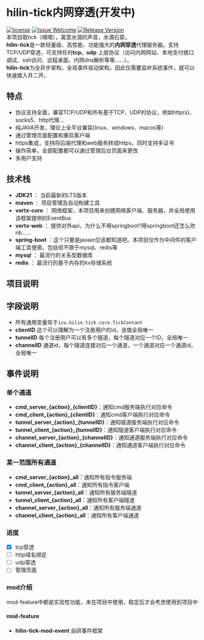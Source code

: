# hilin-tick内网穿透(开发中)

[1]: https://img.shields.io/badge/license-Apache2.0-brightgreen.svg?style=plastic

[2]: /LICENSE

[3]: https://img.shields.io/badge/hilin-welcome-brightgreen.svg?style=plastic

[4]: https://hilin.icu

[5]: https://img.shields.io/badge/release-1.0.0-blue.svg?style=plastic

[6]: https://hilin.icu
[![license][1]][2]
[![Issue Welcome][3]][4]
[![Release Version][5]][6]  
本项目取tick（嘀嗒），寓意水滴的声音，水滴石穿。  
**hilin-tick**是一款轻量级、高性能、功能强大的**内网穿透**代理服务器。支持TCP/UDP穿透，可支持任何**tcp、udp**
上层协议（访问内网网站、本地支付接口调试、ssh访问、远程桌面，内网dns解析等等……）。  
**hilin-tick**为全异步架构，全局事件驱动架构，因此仅需要监听系统事件，就可以快速接入并二开。

## 特点

- 协议支持全面，兼容TCP/UDP和所有基于TCP、UDP的协议，例如http(s)、socks5、http代理...
- 纯JAVA开发，理论上全平台兼容(linux、windows、macos等)
- 通过管理页面配置和重启客户端
- https集成，支持将后端代理和web服务转成https，同时支持多证书
- 操作简单，全部配置都可以通过管理后台页面来更改
- 多用户支持

## 技术栈

- **JDK21** ： 当前最新的LTS版本
- **maven** ： 项目管理及自动构建工具
- **vertx-core** ： 网络框架，本项目用来创建网络客户端、服务器，并全局使用该框架提供的EventBus
- **vertx-web** ： 提供对外api，为什么不用springboot?用springboot还怎么吹nb......
- **spring-boot** ：这个只要是javaer应该都知道吧。本项目仅作为中间件的客户端工具使用，包括但不限于mysql、redis等
- **mysql** ： 最流行的关系型数据库
- **redis** ： 最流行的基于内存的kv存储系统

## 项目说明

## 字段说明

- 所有通用变量存于```icu.hilin.tick.core.TickContant```
- **clientID** 这个可以理解为一个注册用户的id，该值全局唯一
- **tunnelID** 每个注册用户可以有多个隧道，每个隧道对应一个ID，全局唯一
- **channelID** 通道id，每个隧道连接对应一个通道，一个通道对应一个通道id，全局唯一

## 事件说明

### 单个通道

- **cmd_server_{action}_{clientID}**：通知cmd服务端执行对应命令
- **cmd_client_{action}_{clientID}**：通知cmd客户端执行对应命令
- **tunnel_server_{action}_{tunnelID}**：通知隧道服务端执行对应命令
- **tunnel_client_{action}_{tunnelID}**：通知隧道客户端执行对应命令
- **channel_server_{action}_{channelID}**：通知通道服务端执行对应命令
- **channel_client_{action}_{channelID}**：通知通道客户端执行对应命令

### 某一范围所有通道

- **cmd_server_{action}_all**：通知所有指令服务端
- **cmd_client_{action}_all**：通知所有指令客户端
- **tunnel_server_{action}_all**：通知所有服务端隧道
- **tunnel_client_{action}_all**：通知所有客户端隧道
- **channel_server_{action}_all**：通知所有服务端通道
- **channel_client_{action}_all**：通知所有客户端通道

### 进度

- [x] tcp穿透
- [ ] http域名绑定
- [ ] udp穿透
- [ ] 管理页面

### mod介绍

mod-feature中都是实验性功能，未在项目中使用，稳定后才会考虑使用到项目中

#### mod-feature

- **hilin-tick-mod-event** 自研事件框架
